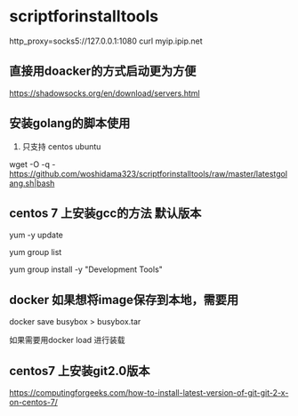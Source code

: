 # scriptforinstalltools
http_proxy=socks5://127.0.0.1:1080 curl myip.ipip.net


## 直接用doacker的方式启动更为方便

https://shadowsocks.org/en/download/servers.html


## 安装golang的脚本使用

1. 只支持 centos ubuntu 

wget -O -q - https://github.com/woshidama323/scriptforinstalltools/raw/master/latestgolang.sh|bash


## centos 7 上安装gcc的方法 默认版本

yum -y update 

yum group list

yum group install -y "Development Tools"

## docker 如果想将image保存到本地，需要用

docker save busybox > busybox.tar

如果需要用docker load 进行装载

## centos7 上安装git2.0版本

https://computingforgeeks.com/how-to-install-latest-version-of-git-git-2-x-on-centos-7/

